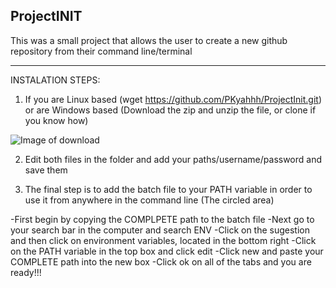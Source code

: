 ProjectINIT
----------------------------------------------------
This was a small project that allows the user to create a new github repository from their command line/terminal



----------------------------------------------------
INSTALATION STEPS:
1. If you are Linux based (wget https://github.com/PKyahhh/ProjectInit.git) or are Windows based (Download the zip and unzip the file, or clone if you know how)

  ![Image of download](https://lh3.googleusercontent.com/-sVs5xthbeLY/X4HIZQ6HNfI/AAAAAAAAQ1E/7jrltkbRoYQnSJehsjNcALPjVrUIotApQCK8BGAsYHg/s0/Capture.PNG)

2. Edit both files in the folder and add your paths/username/password and save them

3. The final step is to add the batch file to your PATH variable in order to use it from anywhere in the command line (The circled area)

-First begin by copying the COMPLPETE path to the batch file
-Next go to your search bar in the computer and search ENV
-Click on the sugestion and then click on environment variables, located in the bottom right
-Click on the PATH variable in the top box and click edit
-Click new and paste your COMPLETE path into the new box
-Click ok on all of the tabs and you are ready!!!


